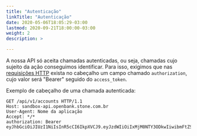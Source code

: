 ```yaml
---
title: "Autenticação"
linkTitle: "Autenticação"
date: 2020-05-06T18:05:29-03:00
lastmod: 2020-09-21T18:00:00-03:00
weight: 2
description: >

---
```


 
A nossa API só aceita chamadas autenticadas, ou seja, chamadas cujo sujeito da ação conseguimos identificar. Para isso, exigimos que nas [requisições HTTP](https://developer.mozilla.org/pt-BR/docs/Web/HTTP/Methods) exista no cabeçalho um campo chamado `authorization`, cujo valor será \"Bearer\" seguido do `access_token`.

Exemplo de cabeçalho de uma chamada autenticada:

```http request
GET /api/v1/accounts HTTP/1.1
Host: sandbox-api.openbank.stone.com.br
User-Agent: Nome da aplicação
Accept: */*
authorization: Bearer eyJhbGciOiJIUzI1NiIsInR5cCI6IkpXVCJ9.eyJzdWIiOiIxMjM0NTY3ODkwIiwibmFtZSI6IkpvaG4gRG9lIiwiaWF0IjoxNTE2MjM5MDIyfQ.SflKxwRJSMeKKF2QT4fwpMeJf36POk6yJV*adQssw5c
```
